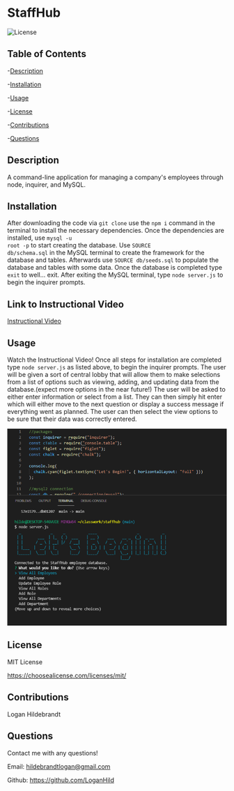   # StaffHub

  ![License](https://img.shields.io/badge/license-MITLicense-success?style=plastic&logo=appveyor)

  ## Table of Contents
  -[Description](#description)

  -[Installation](#installation)

  -[Usage](#usage)

  -[License](#license)

  -[Contributions](#contributions)

  -[Questions](#questions)


  ## Description
  A command-line application for managing a company's employees through node, inquirer, and MySQL.

  ## Installation
  After downloading the code via <code>git clone</code> use the <code>npm i</code> command in the terminal to install the necessary dependencies. Once the dependencies are installed, use <code>mysql -u root -p</code> to start creating the database. Use <code>SOURCE db/schema.sql</code> in the MySQL terminal to create the framework for the database and tables. Afterwards use <code>SOURCE db/seeds.sql</code> to populate the database and tables with some data. Once the database is completed type <code>exit</code> to well... exit. After exiting the MySQL terminal, type <code>node server.js</code> to begin the inquirer prompts.
  ## Link to Instructional Video
  [Instructional Video](https://drive.google.com/file/d/1xE4-6DBnTZeUc_sHcqANbHsHrhBfZbNp/view)
  
  ## Usage
  Watch the Instructional Video! Once all steps for installation are completed type <code>node server.js</code> as listed above, to begin the inquirer prompts. The user will be given a sort of central lobby that will allow them to make selections from a list of options such as viewing, adding, and updating data from the database.(expect more options in the near future!) The user will be asked to either enter information or select from a list. They can then simply hit enter which will either move to the next question or display a success message if everything went as planned. The user can then select the view options to be sure that their data was correctly entered.
  
  ![StaffHub](assets/staffhub.png)
  
  ## License
 
  MIT License

  <https://choosealicense.com/licenses/mit/>

  ## Contributions
  Logan Hildebrandt

  ## Questions
  Contact me with any questions!

  Email: <hildebrandtlogan@gmail.com>

  Github: <https://github.com/LoganHild>

